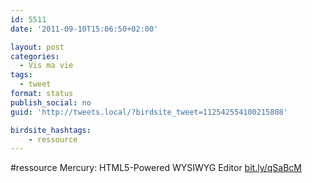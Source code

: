 ```yaml
---
id: 5511
date: '2011-09-10T15:06:50+02:00'

layout: post
categories:
  - Vis ma vie
tags:
  - tweet
format: status
publish_social: no
guid: 'http://tweets.local/?birdsite_tweet=112542554100215808'

birdsite_hashtags:
    - ressource
---
```


\#ressource Mercury: HTML5-Powered WYSIWYG Editor [bit.ly/qSaBcM](http://bit.ly/qSaBcM)
